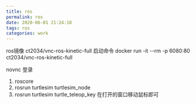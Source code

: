 ```yaml
---
title: ros
permalink: ros
date: 2020-06-01 21:24:18
tags: ros
categories: work
---
```


ros镜像 ct2034/vnc-ros-kinetic-full
启动命令 docker run -it --rm -p 6080:80 ct2034/vnc-ros-kinetic-full

novnc 登录
1. roscore
2. rosrun turtlesim turtlesim_node
3. rosrun turtlesim turtle_teleop_key  在打开的窗口移动鼠标即可


